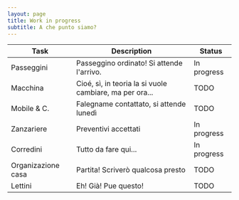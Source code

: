 ```yaml
---
layout: page
title: Work in progress
subtitle: A che punto siamo?
---
```


| Task | Description | Status |
| --- | --- | --- |
| Passeggini | Passeggino ordinato! Si attende l'arrivo. | In progress |
| Macchina | Cioé, sì, in teoria la si vuole cambiare, ma per ora... | TODO |
| Mobile & C. | Falegname contattato, si attende lunedì | TODO |
| Zanzariere | Preventivi accettati | In progress |
| Corredini | Tutto da fare qui... | In progress |
| Organizazione casa | Partita! Scriverò qualcosa presto | TODO |
| Lettini | Eh! Già! Pue questo! | TODO |
